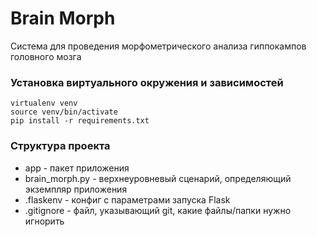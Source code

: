 # Brain Morph

Система для проведения морфометрического анализа гиппокампов головного мозга

### Установка виртуального окружения и зависимостей
```
virtualenv venv
source venv/bin/activate
pip install -r requirements.txt
```

### Структура проекта
- app - пакет приложения
- brain_morph.py - верхнеуровневый сценарий, определяющий экземпляр приложения
- .flaskenv - конфиг с параметрами запуска Flask
- .gitignore - файл, указывающий git, какие файлы/папки нужно игнорить